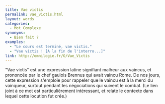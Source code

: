 ```yaml
---
title: Vae victis
permalink: vae_victis.html
layout: words
categories:
  - Mot Complexe
synonyms:
  - Bien fait ?
examples:
  - "Le cours est terminé, vae victis."
  - "Vae victis ! [A la fin de l'interro...]"
link: http://omnilogie.fr/O/Vae_Victis
---
```


"Vae victis" est une expression latine signifiant malheur aux vaincus, et prononcée par le chef gaulois Brennus qui avait vaincu Rome. De nos jours, cette expression s'emploie pour rappeler que le vaincu est à la merci du vainqueur, surtout pendant les négociations qui suivent le combat.
(Le lien joint à ce mot est particulièrement intéressant, et relate le contexte dans lequel cette locution fut crée.)
